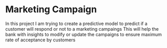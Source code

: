 # Marketing Campaign
In this project I am trying to create a predictive model to predict if a customer will respond or not to a marketing campaings
This will help the bank with insights to modify or update the campaigns to ensure maximum rate of acceptance by customers

